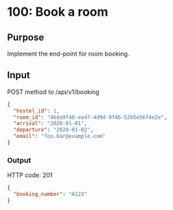 # 100: Book a room

## Purpose

Implement the end-point for room booking.

## Input

POST method to /api/v1/booking

```json
{
  "hostel_id": 1,
  "room_id": "46da9f48-ea47-4d9d-9f4b-52b5e56f4e2e",
  "arrival": "2020-01-01",
  "departure": "2020-01-02",
  "email": "foo.bar@example.com"
}
```

### Output

HTTP code: 201

```json
{
  "booking_number": "A123"
}
```